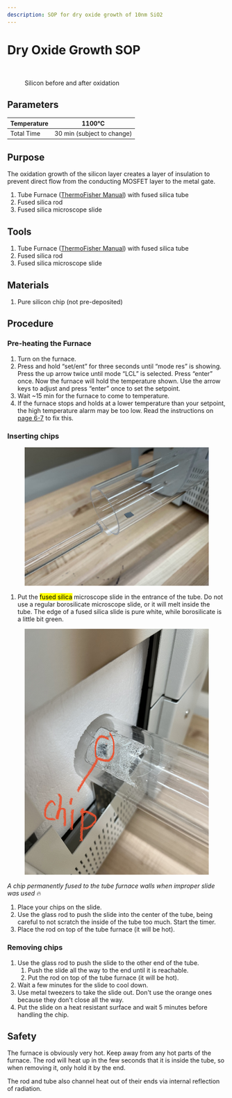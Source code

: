 ```yaml
---
description: SOP for dry oxide growth of 10nm SiO2
---
```


# Dry Oxide Growth SOP

<figure><img src="../.gitbook/assets/Screenshot 2024-02-06 at 3.58.46 PM.png" alt="" width="375"><figcaption><p>Silicon before and after oxidation</p></figcaption></figure>

## Parameters

| Temperature | 1100°C                     |
| ----------- | -------------------------- |
| Total Time  | 30 min (subject to change) |

## Purpose

The oxidation growth of the silicon layer creates a layer of insulation to prevent direct flow from the conducting MOSFET layer to the metal gate.

1. Tube Furnace ([ThermoFisher Manual](https://drive.google.com/file/d/1ZI5JLqLPNKlWIGWCSD1lCgYlSFpEnkOj/view?usp=sharing)) with fused silica tube
2. Fused silica rod
3. Fused silica microscope slide

## Tools

1. Tube Furnace ([ThermoFisher Manual](https://drive.google.com/file/d/1ZI5JLqLPNKlWIGWCSD1lCgYlSFpEnkOj/view)) with fused silica tube
2. Fused silica rod
3. Fused silica microscope slide

## Materials

1. Pure silicon chip (not pre-deposited)

## Procedure

### Pre-heating the Furnace

1. Turn on the furnace.
2. Press and hold “set/ent” for three seconds until “mode res” is showing. Press the up arrow twice until mode “LCL” is selected. Press “enter” once. Now the furnace will hold the temperature shown. Use the arrow keys to adjust and press “enter” once to set the setpoint.
3. Wait \~15 min for the furnace to come to temperature.
4. If the furnace stops and holds at a lower temperature than your setpoint, the high temperature alarm may be too low. Read the instructions on [page 6-7](https://drive.google.com/file/d/1ZI5JLqLPNKlWIGWCSD1lCgYlSFpEnkOj/view) to fix this.

### Inserting chips

<figure><img src="../.gitbook/assets/pasted image 0.png" alt=""><figcaption></figcaption></figure>

1. Put the <mark style="background-color:yellow;">fused silica</mark> microscope slide in the entrance of the tube. Do not use a regular borosilicate microscope slide, or it will melt inside the tube. The edge of a fused silica slide is pure white, while borosilicate is a little bit green.

<figure><img src="../.gitbook/assets/melted chip in tube furnace (1).jpg" alt=""><figcaption></figcaption></figure>

_A chip permanently fused to the tube furnace walls when improper slide was used_ :fire:

1. Place your chips on the slide.
2. Use the glass rod to push the slide into the center of the tube, being careful to not scratch the inside of the tube too much.  Start the timer.&#x20;
3. Place the rod on top of the tube furnace (it will be hot).

### Removing chips

1. Use the glass rod to push the slide to the other end of the tube.&#x20;
   1. Push the slide all the way to the end until it is reachable.
   2. Put the rod on top of the tube furnace (it will be hot).
2. Wait a few minutes for the slide to cool down.
3. Use metal tweezers to take the slide out. Don't use the orange ones because they don't close all the way.
4. Put the slide on a heat resistant surface and wait 5 minutes before handling the chip.

## Safety

The furnace is obviously very hot. Keep away from any hot parts of the furnace. The rod will heat up in the few seconds that it is inside the tube, so when removing it, only hold it by the end.

The rod and tube also channel heat out of their ends via internal reflection of radiation.
